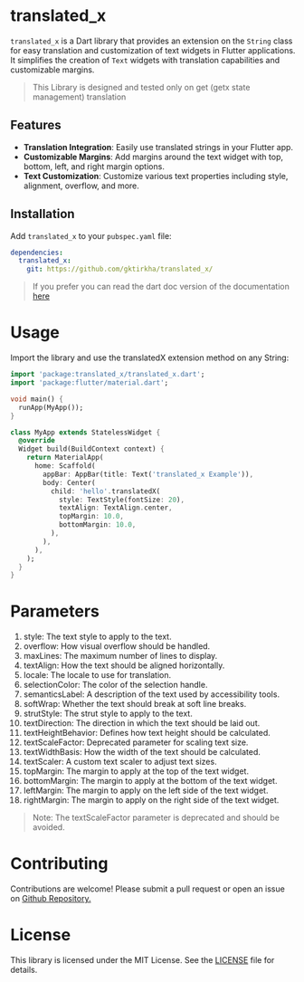 # translated_x

`translated_x` is a Dart library that provides an extension on the `String` class for easy translation and customization of text widgets in Flutter applications. It simplifies the creation of `Text` widgets with translation capabilities and customizable margins.

> This Library is  designed and tested only on get (getx state management) translation

## Features

- **Translation Integration**: Easily use translated strings in your Flutter app.
- **Customizable Margins**: Add margins around the text widget with top, bottom, left, and right margin options.
- **Text Customization**: Customize various text properties including style, alignment, overflow, and more.

## Installation

Add `translated_x` to your `pubspec.yaml` file:

```yaml
dependencies:
  translated_x:
    git: https://github.com/gktirkha/translated_x/
```

> If you prefer you can read the dart doc version of the documentation [here](https://gktirkha.github.io/flutter_packages_doc/translated_x/)

# Usage
Import the library and use the translatedX extension method on any String:
```dart
import 'package:translated_x/translated_x.dart';
import 'package:flutter/material.dart';

void main() {
  runApp(MyApp());
}

class MyApp extends StatelessWidget {
  @override
  Widget build(BuildContext context) {
    return MaterialApp(
      home: Scaffold(
        appBar: AppBar(title: Text('translated_x Example')),
        body: Center(
          child: 'hello'.translatedX(
            style: TextStyle(fontSize: 20),
            textAlign: TextAlign.center,
            topMargin: 10.0,
            bottomMargin: 10.0,
          ),
        ),
      ),
    );
  }
}
```

# Parameters
1. style: The text style to apply to the text.
1. overflow: How visual overflow should be handled.
1. maxLines: The maximum number of lines to display.
1. textAlign: How the text should be aligned horizontally.
1. locale: The locale to use for translation.
1. selectionColor: The color of the selection handle.
1. semanticsLabel: A description of the text used by accessibility tools.
1. softWrap: Whether the text should break at soft line breaks.
1. strutStyle: The strut style to apply to the text.
1. textDirection: The direction in which the text should be laid out.
1. textHeightBehavior: Defines how text height should be calculated.
1. textScaleFactor: Deprecated parameter for scaling text size.
1. textWidthBasis: How the width of the text should be calculated.
1. textScaler: A custom text scaler to adjust text sizes.
1. topMargin: The margin to apply at the top of the text widget.
1. bottomMargin: The margin to apply at the bottom of the text widget.
1. leftMargin: The margin to apply on the left side of the text widget.
1. rightMargin: The margin to apply on the right side of the text widget.

> Note: The textScaleFactor parameter is deprecated and should be avoided.

# Contributing
Contributions are welcome! Please submit a pull request or open an issue on [Github Repository.](https://github.com/gktirkha/translated_x/)

# License
This library is licensed under the MIT License. See the [LICENSE](LICENSE) file for details.